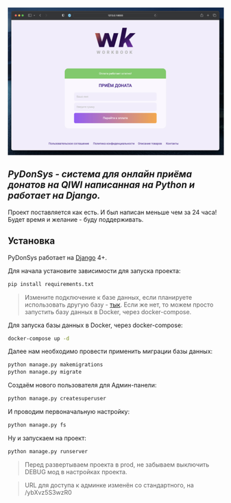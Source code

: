 ![PyDonSys preview](https://raw.githubusercontent.com/wezzyofficial/pydonsys/main/assets/screen1.jpg)

## _PyDonSys - система для онлайн приёма донатов на QIWI написанная на Python и работает на Django._

Проект поставляется как есть. И был написан меньше чем за 24 часа! Будет время и желание - буду поддерживать.


## Установка

PyDonSys работает на [Django](https://www.djangoproject.com/) 4+.

Для начала установите зависимости для запуска проекта:

```sh
pip install requirements.txt
```

> Измените подключение к базе данных, если планируете использовать другую базу - [тык](https://docs.djangoproject.com/en/4.1/ref/databases/).
> Если же нет, то можем просто запустить базу данных в Docker, через docker-compose.

Для запуска базы данных в Docker, через docker-compose:
```sh
docker-compose up -d
```

Далее нам необходимо провести применить миграции базы данных:

```sh
python manage.py makemigrations
python manage.py migrate
```

Создаём нового пользователя для Админ-панели:

```sh
python manage.py createsuperuser
```

И проводим первоначальную настройку:

```sh
python manage.py fs
```

Ну и запускаем на проект:
```sh
python manage.py runserver
```

> Перед развертываем проекта в prod, не забываем выключить DEBUG мод в настройках проекта.

> URL для доступа к админке изменён со стандартного, на /ybXvz5S3wzR0